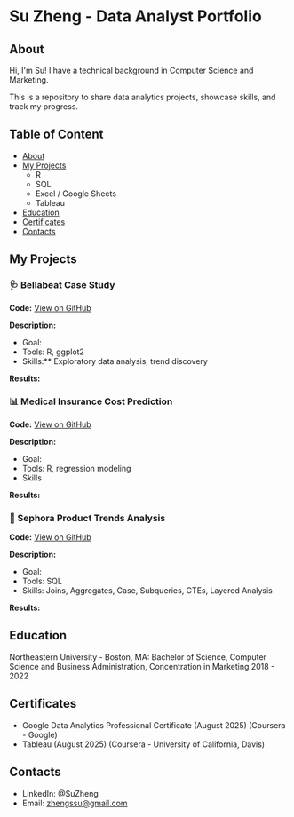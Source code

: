 # Su Zheng - Data Analyst Portfolio

## About
Hi, I'm Su! I have a technical background in Computer Science and Marketing. 

This is a repository to share data analytics projects, showcase skills, and track my progress.

## Table of Content 
* [About](https://github.com/ssz-119/ssz-119.github.io/blob/main/README.md#About)
* [My Projects](https://github.com/ssz-119/ssz-119.github.io/blob/main/README.md#My-Projects)
  * R
  * SQL
  * Excel / Google Sheets
  * Tableau
* [Education](https://github.com/ssz-119/ssz-119.github.io/blob/main/README.md#Education)
* [Certificates](https://github.com/ssz-119/ssz-119.github.io/blob/main/README.md#Certificates)
* [Contacts](https://github.com/ssz-119/ssz-119.github.io/blob/main/README.md#Contacts)

## My Projects

### 🩺 Bellabeat Case Study

**Code:** [View on GitHub](https://github.com/ssz-119/bellabeat-r)

**Description:**

- Goal:
- Tools: R, ggplot2
- Skills:** Exploratory data analysis, trend discovery

**Results:**


### 📊 Medical Insurance Cost Prediction

**Code:** [View on GitHub](https://github.com/ssz-19/medical-costs-model)

**Description:**

- Goal:
- Tools: R, regression modeling
- Skills

**Results:**

### 💄 Sephora Product Trends Analysis 

**Code:** [View on GitHub](https://github.com/ssz-19/sephora-trends)

**Description:**

- Goal:
- Tools: SQL
- Skills: Joins, Aggregates, Case, Subqueries, CTEs, Layered Analysis

**Results:**

## Education

Northeastern University - Boston, MA:
Bachelor of Science, Computer Science and Business Administration,
Concentration in Marketing
2018 - 2022

## Certificates

* Google Data Analytics Professional Certificate (August 2025) (Coursera - Google)
* Tableau (August 2025) (Coursera - University of California, Davis)

## Contacts
* LinkedIn: @SuZheng
* Email: zhengssu@gmail.com


